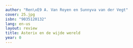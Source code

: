 ```yaml
---
author: "Ren\xE9 A. Van Royen en Sunnyva van der Vegt"
cover: 25.jpg
isbn: "9035120132"
lang: en-us
layout: review
title: Asterix en de wijde wereld
year: 0
---
```

